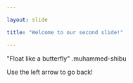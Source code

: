 ```yaml
---

layout: slide

title: "Welcome to our second slide!"

---
```


"Float like a butterfly" .muhammed-shibu

Use the left arrow to go back!
